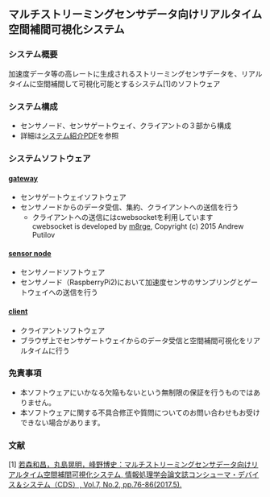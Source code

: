 ## マルチストリーミングセンサデータ向けリアルタイム空間補間可視化システム

### システム概要
加速度データ等の高レートに生成されるストリーミングセンサデータを、リアルタイムに空間補間して可視化可能とするシステム[1]のソフトウェア

### システム構成
* センサノード、センサゲートウェイ、クライアントの３部から構成
* 詳細は[システム紹介PDF](./system_develop.pdf)を参照


### システムソフトウェア
#### [gateway](./gateway)
* センサゲートウェイソフトウェア
* センサノードからのデータ受信、集約、クライアントへの送信を行う
	* クライアントへの送信にはcwebsocketを利用しています  
	cwebsocket is developed by [m8rge](https://github.com/m8rge/cwebsocket), Copyright (c) 2015 Andrew Putilov

#### [sensor node](./sensor_node)
* センサノードソフトウェア
* センサノード（RaspberryPi2)において加速度センサのサンプリングとゲートウェイへの送信を行う

#### [client](./client)
* クライアントソフトウェア
* ブラウザ上でセンサゲートウェイからのデータ受信と空間補間可視化をリアルタイムに行う


### 免責事項
* 本ソフトウェアにいかなる欠陥もないという無制限の保証を行うものではありません。
* 本ソフトウェアに関する不具合修正や質問についてのお問い合わせもお受けできない場合があります。


### 文献
[1] [若森和昌，丸島晃明，峰野博史：マルチストリーミングセンサデータ向けリアルタイム空間補間可視化システム, 情報処理学会論文誌コンシューマ・デバイス＆システム（CDS）, Vol.7, No.2, pp.76-86(2017.5).](https://ipsj.ixsq.nii.ac.jp/ej/index.php?active_action=repository_view_main_item_detail&page_id=13&block_id=8&item_id=181100&item_no=1)
